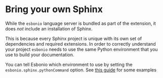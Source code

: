 # Bring your own Sphinx

While the `esbonio` language server is bundled as part of the extension, it does *not* include an installation of Sphinx.

This is because every Sphinx project is unique with its own set of dependencies and required extensions. In order to correctly understand your project `esbonio` needs to use the same Python environment that you use to build your documentation.

You can tell Esbonio which environment to use by setting the `esbonio.sphinx.pythonCommand` option. See [this guide](https://docs.esbon.io/en/latest/lsp/howto/use-esbonio-with.html) for some examples
